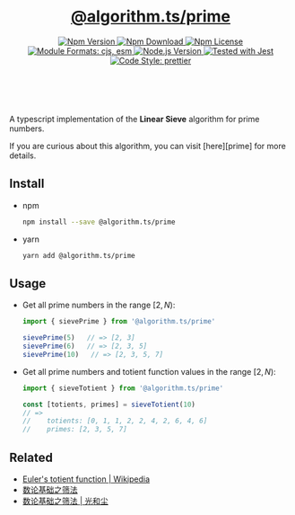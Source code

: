 <header>
  <h1 align="center">
    <a href="https://github.com/guanghechen/algorithm.ts/tree/@algorithm.ts/prime@4.0.0-alpha.0/packages/prime#readme">@algorithm.ts/prime</a>
  </h1>
  <div align="center">
    <a href="https://www.npmjs.com/package/@algorithm.ts/prime">
      <img
        alt="Npm Version"
        src="https://img.shields.io/npm/v/@algorithm.ts/prime.svg"
      />
    </a>
    <a href="https://www.npmjs.com/package/@algorithm.ts/prime">
      <img
        alt="Npm Download"
        src="https://img.shields.io/npm/dm/@algorithm.ts/prime.svg"
      />
    </a>
    <a href="https://www.npmjs.com/package/@algorithm.ts/prime">
      <img
        alt="Npm License"
        src="https://img.shields.io/npm/l/@algorithm.ts/prime.svg"
      />
    </a>
    <a href="#install">
      <img
        alt="Module Formats: cjs, esm"
        src="https://img.shields.io/badge/module_formats-cjs%2C%20esm-green.svg"
      />
    </a>
    <a href="https://github.com/nodejs/node">
      <img
        alt="Node.js Version"
        src="https://img.shields.io/node/v/@algorithm.ts/prime"
      />
    </a>
    <a href="https://github.com/facebook/jest">
      <img
        alt="Tested with Jest"
        src="https://img.shields.io/badge/tested_with-jest-9c465e.svg"
      />
    </a>
    <a href="https://github.com/prettier/prettier">
      <img
        alt="Code Style: prettier"
        src="https://img.shields.io/badge/code_style-prettier-ff69b4.svg?style=flat-square"
      />
    </a>
  </div>
</header>
<br/>

A typescript implementation of the **Linear Sieve** algorithm for prime numbers.

If you are curious about this algorithm, you can visit [here][prime] for more details.

## Install

- npm

  ```bash
  npm install --save @algorithm.ts/prime
  ```

- yarn

  ```bash
  yarn add @algorithm.ts/prime
  ```

## Usage

- Get all prime numbers in the range $[2, N)$:

  ```typescript
  import { sievePrime } from '@algorithm.ts/prime'

  sievePrime(5)   // => [2, 3]
  sievePrime(6)   // => [2, 3, 5]
  sievePrime(10)   // => [2, 3, 5, 7]
  ```

- Get all prime numbers and totient function values in the range $[2, N)$:

  ```typescript
  import { sieveTotient } from '@algorithm.ts/prime'

  const [totients, primes] = sieveTotient(10)
  // =>
  //    totients: [0, 1, 1, 2, 2, 4, 2, 6, 4, 6]
  //    primes: [2, 3, 5, 7]
  ```

## Related

- [Euler's totient function | Wikipedia](https://en.wikipedia.org/wiki/Euler%27s_totient_function)
- [数论基础之筛法][sieve-prime]
- [数论基础之筛法 | 光和尘][sieve-totient]

[homepage]:
  https://github.com/guanghechen/algorithm.ts/tree/@algorithm.ts/prime@4.0.0-alpha.0/packages/prime#readme
[sieve-prime]:
  https://me.guanghechen.com/post/math/number-theory/sieve/#heading-%E7%BA%BF%E6%80%A7%E7%AD%9B
[sieve-totient]:
  https://me.guanghechen.com/post/math/number-theory/sieve/#heading-%E7%BA%BF%E6%80%A7%E7%AD%9B-2
